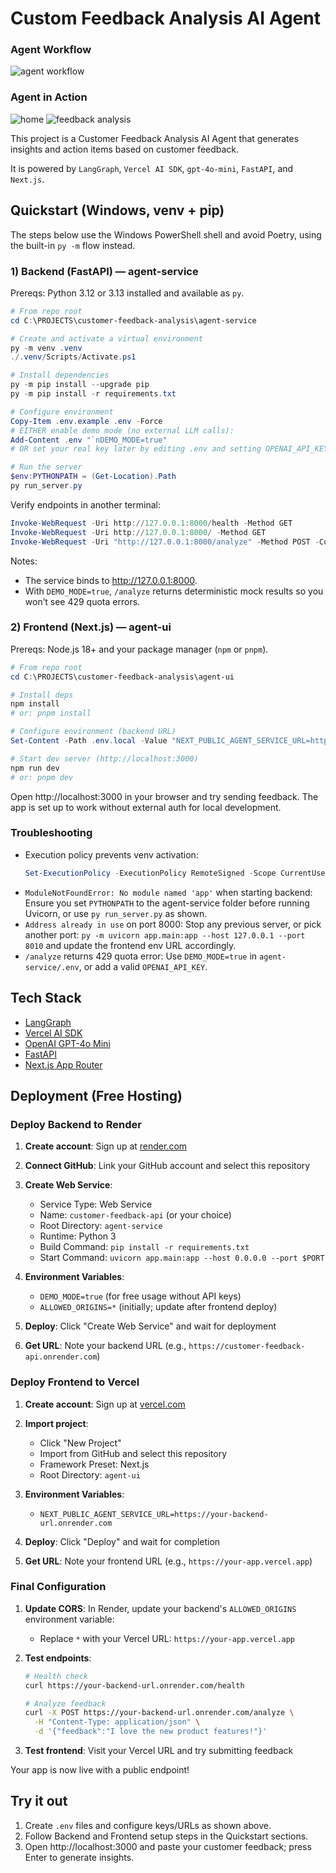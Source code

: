 # Custom Feedback Analysis AI Agent

### Agent Workflow

![agent workflow](agent-service/app/graph_image.png)

### Agent in Action

![home](image-1.png)
![feedback analysis](image.png)

This project is a Customer Feedback Analysis AI Agent that generates insights and action items based on customer feedback.

It is powered by `LangGraph`, `Vercel AI SDK`, `gpt-4o-mini`, `FastAPI`, and `Next.js`.

## Quickstart (Windows, venv + pip)

The steps below use the Windows PowerShell shell and avoid Poetry, using the built-in `py -m` flow instead.

### 1) Backend (FastAPI) — agent-service

Prereqs: Python 3.12 or 3.13 installed and available as `py`.

```powershell
# From repo root
cd C:\PROJECTS\customer-feedback-analysis\agent-service

# Create and activate a virtual environment
py -m venv .venv
./.venv/Scripts/Activate.ps1

# Install dependencies
py -m pip install --upgrade pip
py -m pip install -r requirements.txt

# Configure environment
Copy-Item .env.example .env -Force
# EITHER enable demo mode (no external LLM calls):
Add-Content .env "`nDEMO_MODE=true"
# OR set your real key later by editing .env and setting OPENAI_API_KEY=<your_key>

# Run the server
$env:PYTHONPATH = (Get-Location).Path
py run_server.py
```

Verify endpoints in another terminal:

```powershell
Invoke-WebRequest -Uri http://127.0.0.1:8000/health -Method GET
Invoke-WebRequest -Uri http://127.0.0.1:8000/ -Method GET
Invoke-WebRequest -Uri "http://127.0.0.1:8000/analyze" -Method POST -ContentType "application/json" -Body '{"feedback":"I love the new product features, they are amazing!"}'
```

Notes:
- The service binds to http://127.0.0.1:8000.
- With `DEMO_MODE=true`, `/analyze` returns deterministic mock results so you won’t see 429 quota errors.

### 2) Frontend (Next.js) — agent-ui

Prereqs: Node.js 18+ and your package manager (`npm` or `pnpm`).

```powershell
# From repo root
cd C:\PROJECTS\customer-feedback-analysis\agent-ui

# Install deps
npm install
# or: pnpm install

# Configure environment (backend URL)
Set-Content -Path .env.local -Value "NEXT_PUBLIC_AGENT_SERVICE_URL=http://127.0.0.1:8000"

# Start dev server (http://localhost:3000)
npm run dev
# or: pnpm dev
```

Open http://localhost:3000 in your browser and try sending feedback. The app is set up to work without external auth for local development.

### Troubleshooting

- Execution policy prevents venv activation:
   ```powershell
   Set-ExecutionPolicy -ExecutionPolicy RemoteSigned -Scope CurrentUser
   ```
- `ModuleNotFoundError: No module named 'app'` when starting backend:
   Ensure you set `PYTHONPATH` to the agent-service folder before running Uvicorn, or use `py run_server.py` as shown.
- `Address already in use` on port 8000:
   Stop any previous server, or pick another port: `py -m uvicorn app.main:app --host 127.0.0.1 --port 8010` and update the frontend env URL accordingly.
- `/analyze` returns 429 quota error:
   Use `DEMO_MODE=true` in `agent-service/.env`, or add a valid `OPENAI_API_KEY`.

## Tech Stack

- [LangGraph](https://langchain-ai.github.io/langgraph/)
- [Vercel AI SDK](https://sdk.vercel.ai/docs/introduction)
- [OpenAI GPT-4o Mini](https://platform.openai.com/docs/models/gpt-4o-mini)
- [FastAPI](https://fastapi.tiangolo.com/)
- [Next.js App Router](https://nextjs.org/)

## Deployment (Free Hosting)

### Deploy Backend to Render

1. **Create account**: Sign up at [render.com](https://render.com)

2. **Connect GitHub**: Link your GitHub account and select this repository

3. **Create Web Service**:
   - Service Type: Web Service
   - Name: `customer-feedback-api` (or your choice)
   - Root Directory: `agent-service`
   - Runtime: Python 3
   - Build Command: `pip install -r requirements.txt`
   - Start Command: `uvicorn app.main:app --host 0.0.0.0 --port $PORT`

4. **Environment Variables**:
   - `DEMO_MODE=true` (for free usage without API keys)
   - `ALLOWED_ORIGINS=*` (initially; update after frontend deploy)

5. **Deploy**: Click "Create Web Service" and wait for deployment

6. **Get URL**: Note your backend URL (e.g., `https://customer-feedback-api.onrender.com`)

### Deploy Frontend to Vercel

1. **Create account**: Sign up at [vercel.com](https://vercel.com)

2. **Import project**: 
   - Click "New Project"
   - Import from GitHub and select this repository
   - Framework Preset: Next.js
   - Root Directory: `agent-ui`

3. **Environment Variables**:
   - `NEXT_PUBLIC_AGENT_SERVICE_URL=https://your-backend-url.onrender.com`

4. **Deploy**: Click "Deploy" and wait for completion

5. **Get URL**: Note your frontend URL (e.g., `https://your-app.vercel.app`)

### Final Configuration

1. **Update CORS**: In Render, update your backend's `ALLOWED_ORIGINS` environment variable:
   - Replace `*` with your Vercel URL: `https://your-app.vercel.app`

2. **Test endpoints**:
   ```bash
   # Health check
   curl https://your-backend-url.onrender.com/health
   
   # Analyze feedback
   curl -X POST https://your-backend-url.onrender.com/analyze \
     -H "Content-Type: application/json" \
     -d '{"feedback":"I love the new product features!"}'
   ```

3. **Test frontend**: Visit your Vercel URL and try submitting feedback

Your app is now live with a public endpoint!

## Try it out

1. Create `.env` files and configure keys/URLs as shown above.
2. Follow Backend and Frontend setup steps in the Quickstart sections.
3. Open http://localhost:3000 and paste your customer feedback; press Enter to generate insights.
